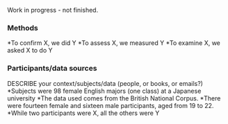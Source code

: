 Work in progress - not finished. 

### Methods

*To confirm X, we did Y 
*To assess X, we measured Y 
*To examine X, we asked X to do Y

### Participants/data sources
DESCRIBE your context/subjects/data (people, or books, or emails?)
*Subjects were 98 female English majors (one class) at a Japanese university
*The data used comes from the British National Corpus.
*There were fourteen female and sixteen male participants, aged from 19 to 22.
*While two participants were X, all the others were Y
